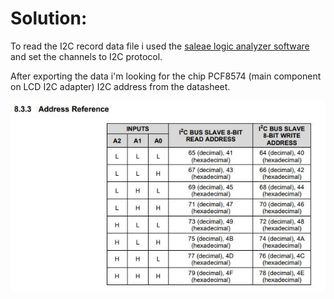# Solution:

To read the I2C record data file i used the [saleae logic analyzer software](https://www.saleae.com/downloads/) and set the channels to I2C protocol.

After exporting the data i'm looking for the chip PCF8574 (main component on LCD I2C adapter) I2C address from the datasheet. 


![alt text](https://github.com/VikiFadlon/HackTheBox/blob/master/Hardware/Mission%20Pinpossible/Images/PCF8574.JPG)
